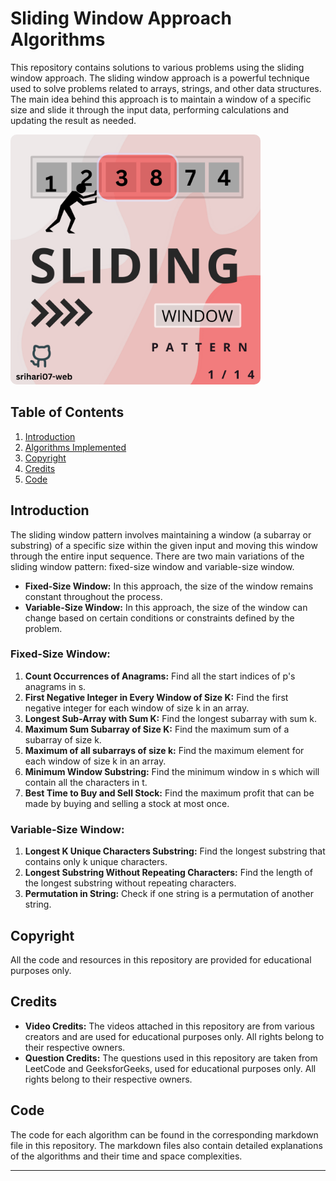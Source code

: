 # Sliding Window Approach Algorithms

This repository contains solutions to various problems using the sliding window approach. The sliding window approach is a powerful technique used to solve problems related to arrays, strings, and other data structures. The main idea behind this approach is to maintain a window of a specific size and slide it through the input data, performing calculations and updating the result as needed.

<img src="Sliding Window Poster.png" alt="Sliding Window Poster" width="400" height="400" style="border-radius: 10px;" />

## Table of Contents

1. [Introduction](#introduction)
2. [Algorithms Implemented](#algorithms-implemented)
3. [Copyright](#copyright)
4. [Credits](#credits)
5. [Code](#code)

## Introduction

The sliding window pattern involves maintaining a window (a subarray or substring) of a specific size within the given input and moving this window through the entire input sequence. There are two main variations of the sliding window pattern: fixed-size window and variable-size window.

- **Fixed-Size Window:** In this approach, the size of the window remains constant throughout the process.
- **Variable-Size Window:** In this approach, the size of the window can change based on certain conditions or constraints defined by the problem.

### Fixed-Size Window:

1. **Count Occurrences of Anagrams:** Find all the start indices of p's anagrams in s.
2. **First Negative Integer in Every Window of Size K:** Find the first negative integer for each window of size k in an array.
3. **Longest Sub-Array with Sum K:** Find the longest subarray with sum k.
4. **Maximum Sum Subarray of Size K:** Find the maximum sum of a subarray of size k.
5. **Maximum of all subarrays of size k:** Find the maximum element for each window of size k in an array.
6. **Minimum Window Substring:** Find the minimum window in s which will contain all the characters in t.
7. **Best Time to Buy and Sell Stock:** Find the maximum profit that can be made by buying and selling a stock at most once.

### Variable-Size Window:

1. **Longest K Unique Characters Substring:** Find the longest substring that contains only k unique characters.
2. **Longest Substring Without Repeating Characters:** Find the length of the longest substring without repeating characters.
3. **Permutation in String:** Check if one string is a permutation of another string.

## Copyright

All the code and resources in this repository are provided for educational purposes only.

## Credits

- **Video Credits:** The videos attached in this repository are from various creators and are used for educational purposes only. All rights belong to their respective owners.
- **Question Credits:** The questions used in this repository are taken from LeetCode and GeeksforGeeks, used for educational purposes only. All rights belong to their respective owners.

## Code

The code for each algorithm can be found in the corresponding markdown file in this repository. The markdown files also contain detailed explanations of the algorithms and their time and space complexities.

---